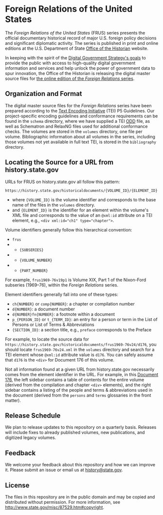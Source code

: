 Foreign Relations of the United States
======================================

The *Foreign Relations of the United States* (FRUS) series presents the official documentary historical 
record of major U.S. foreign policy decisions and significant diplomatic activity.  The series is published
in print and online editions at the U.S. Department of State [Office of the Historian](https://history.state.gov/) 
website.  

In keeping with the spirit of the
[Digital Government Strategy's goals](http://www.whitehouse.gov/sites/default/files/omb/egov/digital-government/digital-government.html)
to provide the public with access to high-quality digital government information and services 
and help unlock the power of government data to spur innovation, the Office of the Historian 
is releasing the digital master source files for [the online edition of the *Foreign Relations* series](https://history.state.gov/historicaldocuments).  

Organization and Format
-----------------------
The digital master source files for the *Foreign Relations* series have been prepared according to the 
[Text Encoding Initiative](http://www.tei-c.org/) (TEI) P5 Guidelines.  Our project-specific encoding guidelines and
conformance requirements can be found in the `schema` directory, where we have supplied a 
TEI [ODD](http://www.tei-c.org/Guidelines/Customization/odds.xml) file, as well as Schematron 
and RelaxNG files used for additional conformance checks.  The volumes are stored in the `volumes` 
directory, one file per volume.  Bibliographic information about all volumes in the series, including those volumes 
not yet available in full text TEI, is stored in the `bibliography` directory.

Locating the Source for a URL from history.state.gov
----------------------------------------------------
URLs for FRUS on history.state.gov all follow this pattern:

  `https://history.state.gov/historicaldocuments/{VOLUME_ID}/{ELEMENT_ID}`

* where `{VOLUME_ID}` is the volume identifier and corresponds to the base name of the files in the `volumes` directory. 
* and `{ELEMENT_ID}` is the identifier for an element within the volume's XML file and corresponds to the value of an `@xml:id` attribute on a TEI element, e.g., `<div xml:id="ch1" type="chapter">`.  

Volume identifiers generally follow this hierarchical convention:

* `frus`
* + `{SUBSERIES}`
* + `{VOLUME_NUMBER}`
* + `{PART_NUMBER}`

For example, `frus1969-76v19p1` is Volume XIX, Part 1 of the Nixon-Ford subseries (1969–76), within the *Foreign Relations* series. 

Element identifiers generally fall into one of these types:

* `ch{NUMBER}` or `comp{NUMBER}`: a chapter or compilation number
* `d{NUMBER}`: a document number
* `d{NUMBER}fn{NUMBER}`: a footnote within a document
* `p_{PERSON_ID}` or `t_{TERM_ID}`: an entry for a person or term in the List of Persons or List of Terms & Abbreviations
* `{SECTION_ID}`: a section title, e.g., `preface` corresponds to the Preface

For example, to locate the source data for `https://history.state.gov/historicaldocuments/frus1969-76v24/d176`, you should locate `frus1969-76v24.xml` in the `volumes` directory and search for a TEI element whose `@xml:id` attribute value is `d176`.  You can safely assume that `d176` is the `<div>` for Document 176 of this volume.

Not all information found at a given URL from history.state.gov necessarily comes from the element identifier in the URL. For example, in this [Document 176](https://history.state.gov/historicaldocuments/frus1969-76v24/d176), the left sidebar contains a table of contents for the entire volume (derived from the compilation and chapter `<div>` elements), and the right sidebar contains a listing of the people and terms & abbreviations used in the document (derived from the `persons` and `terms` glossaries in the front matter).

Release Schedule
----------------
We plan to release updates to this repository on a quarterly basis. Releases will include fixes to already published volumes, new publications, and digitized legacy volumes.  

Feedback
--------
We welcome your feedback about this repository and how we can improve it.  Please submit an issue or email us
at history@state.gov.

License
-------
The files in this repository are in the public domain and may be copied and distributed without permission. For 
more information, see http://www.state.gov/misc/87529.htm#copyright.
